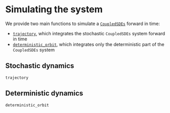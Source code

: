 # Simulating the system

We provide two main functions to simulate a [`CoupledSDEs`](@ref) forward in time:
* [`trajectory`](@ref), which integrates the stochastic `CoupledSDEs` system forward in time
* [`deterministic_orbit`](@ref), which integrates only the deterministic part of the `CoupledSDEs` system 

## Stochastic dynamics

```@docs
trajectory
```

## Deterministic dynamics

```@docs
deterministic_orbit
```